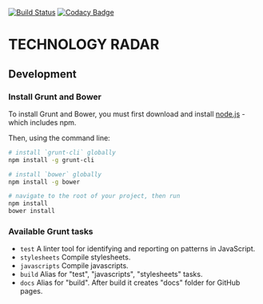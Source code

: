 [![Build Status](https://travis-ci.org/kata-team/technology-radar.svg?branch=master)](https://travis-ci.org/kata-team/technology-radar)
[![Codacy Badge](https://api.codacy.com/project/badge/Grade/b569c34b3b5d4b7db2fe54d808a0323b)](https://www.codacy.com/app/kata-team/technology-radar?utm_source=github.com&amp;utm_medium=referral&amp;utm_content=kata-team/technology-radar&amp;utm_campaign=Badge_Grade)

TECHNOLOGY RADAR
================


Development
-----------

### Install Grunt and Bower

To install Grunt and Bower, you must first download and install [node.js] - which includes npm.

Then, using the command line:

```sh
# install `grunt-cli` globally
npm install -g grunt-cli

# install `bower` globally
npm install -g bower

# navigate to the root of your project, then run
npm install
bower install
```

[node.js]: <https://nodejs.org/>


### Available Grunt tasks

* `test`        A linter tool for identifying and reporting on patterns in JavaScript.
* `stylesheets` Compile stylesheets.
* `javascripts` Compile javascripts.
* `build`       Alias for "test", "javascripts", "stylesheets" tasks.
* `docs`        Alias for "build". After build it creates "docs" folder for GitHub pages.
